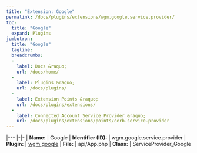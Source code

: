 ```yaml
---
title: "Extension: Google"
permalink: /docs/plugins/extensions/wgm.google.service.provider/
toc:
  title: "Google"
  expand: Plugins
jumbotron:
  title: "Google"
  tagline: 
  breadcrumbs:
  -
    label: Docs &raquo;
    url: /docs/home/
  -
    label: Plugins &raquo;
    url: /docs/plugins/
  -
    label: Extension Points &raquo;
    url: /docs/plugins/extensions/
  -
    label: Connected Account Service Provider &raquo;
    url: /docs/plugins/extensions/points/cerb.service.provider
---
```


|---
|-|-
| **Name:** | Google
| **Identifier (ID):** | wgm.google.service.provider
| **Plugin:** | [wgm.google](/docs/plugins/wgm.google/)
| **File:** | api/App.php
| **Class:** | ServiceProvider_Google

